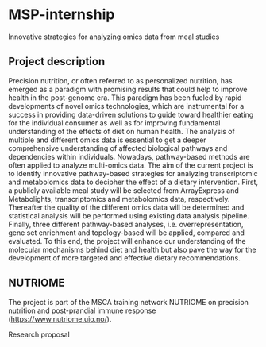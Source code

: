 # MSP-internship
Innovative strategies for analyzing omics data from meal studies

## Project description
Precision nutrition, or often referred to as personalized nutrition, has emerged as a paradigm with promising results that could help to improve health in the post-genome era. This paradigm has been fueled by rapid developments of novel omics technologies, which are instrumental for a success in providing data-driven solutions to guide toward healthier eating for the individual consumer as well as for improving fundamental understanding of the effects of diet on human health. The analysis of multiple and different omics data is essential to get a deeper comprehensive understanding of affected biological pathways and dependencies within individuals. Nowadays, pathway-based methods are often applied to analyze multi-omics data. The aim of the current project is to identify innovative pathway-based strategies for analyzing transcriptomic and metabolomics data to decipher the effect of a dietary intervention. First, a publicly available meal study will be selected from ArrayExpress and Metabolights, transcriptomics and metabolomics data, respectively. Thereafter the quality of the different omics data will be determined and statistical analysis will be performed using existing data analysis pipeline. Finally, three different pathway-based analyses, i.e. overrepresentation, gene set enrichment and topology-based will be applied, compared and evaluated. To this end, the project will enhance our understanding of the molecular mechanisms behind diet and health but also pave the way for the development of more targeted and effective dietary recommendations. 


## NUTRIOME
The project is part of the MSCA training network NUTRIOME on precision nutrition and post-prandial immune response (https://www.nutriome.uio.no/). 

Research proposal